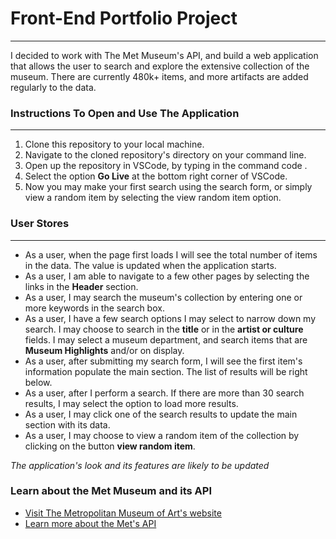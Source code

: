 # Front-End Portfolio Project
---
I decided to work with The Met Museum's API, and build a web application that allows the user to search and explore the extensive collection of the museum.
There are currently 480k+ items, and more artifacts are added regularly to the data.

### Instructions To Open and Use The Application
---
1. Clone this repository to your local machine.
2. Navigate to the cloned repository's directory on your command line.
3. Open up the repository in VSCode, by typing in the command code .
4. Select the option **Go Live** at the bottom right corner of VSCode.
5. Now you may make your first search using the search form, or simply view a random item by selecting the view random item option.

### User Stores
---
* As a user, when the page first loads I will see the total number of items in the data. The value is updated when the application starts.
* As a user, I am able to navigate to a few other pages by selecting the links in the **Header** section.
* As a user, I may search the museum's collection by entering one or more keywords in the search box.
* As a user, I have a few search options I may select to narrow down my search. I may choose to search in the **title** or in the **artist or culture** fields. I may select a museum department, and search items that are **Museum Highlights** and/or on display.
* As a user, after submitting my search form, I will see the first item's information populate the main section. The list of results will be right below.
* As a user, after I perform a search. If there are more than 30 search results, I may select the option to load more results.
* As a user, I may click one of the search results to update the main section with its data.
* As a user, I may choose to view a random item of the collection by clicking on the button **view random item**.

*The application's look and its features are likely to be updated*

### Learn about the Met Museum and its API

* [Visit The Metropolitan Museum of Art's website](https://www.metmuseum.org/)
* [Learn more about the Met's API](https://metmuseum.github.io)